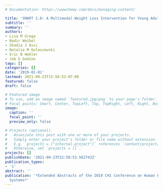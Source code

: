 ```yaml
---
# Documentation: https://wowchemy.com/docs/managing-content/

title: 'SMART 2.0: A Multimodal Weight Loss Intervention for Young Adults'
subtitle: ''
summary: ''
authors:
- Lisa M Grega
- Nadir Weibel
- Shadia J Assi
- Natalie M Golaszewski
- Eric B Hekler
- Job G Godino
tags: []
categories: []
date: '2019-01-01'
lastmod: 2021-09-23T15:50:53-07:00
featured: false
draft: false

# Featured image
# To use, add an image named `featured.jpg/png` to your page's folder.
# Focal points: Smart, Center, TopLeft, Top, TopRight, Left, Right, BottomLeft, Bottom, BottomRight.
image:
  caption: ''
  focal_point: ''
  preview_only: false

# Projects (optional).
#   Associate this post with one or more of your projects.
#   Simply enter your project's folder or file name without extension.
#   E.g. `projects = ["internal-project"]` references `content/project/deep-learning/index.md`.
#   Otherwise, set `projects = []`.
projects: []
publishDate: '2021-09-23T22:50:53.562743Z'
publication_types:
- '1'
abstract: ''
publication: '*Extended Abstracts of the 2019 CHI Conference on Human Factors in Computing
  Systems*'
---
```

